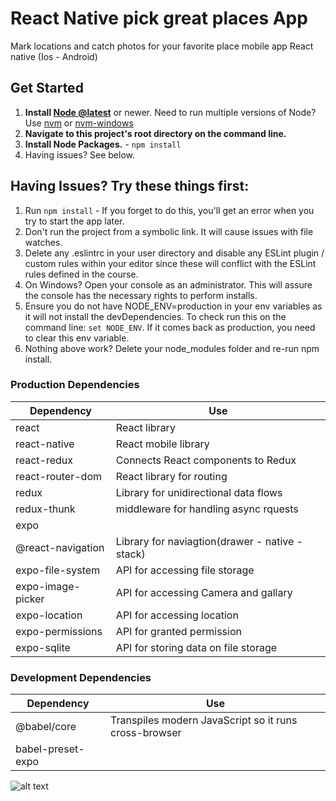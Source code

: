 # React Native pick great places App
Mark locations and catch photos for your favorite place mobile app
React native (Ios - Android)
## Get Started

1. **Install [Node @latest](https://nodejs.org)** or newer. Need to run multiple versions of Node? Use [nvm](https://github.com/creationix/nvm) or [nvm-windows](https://github.com/coreybutler/nvm-windows)
2. **Navigate to this project's root directory on the command line.**
3. **Install Node Packages.** - `npm install`
4. Having issues? See below.

## Having Issues? Try these things first:

1. Run `npm install` - If you forget to do this, you'll get an error when you try to start the app later.
2. Don't run the project from a symbolic link. It will cause issues with file watches.
3. Delete any .eslintrc in your user directory and disable any ESLint plugin / custom rules within your editor since these will conflict with the ESLint rules defined in the course.
4. On Windows? Open your console as an administrator. This will assure the console has the necessary rights to perform installs.
5. Ensure you do not have NODE_ENV=production in your env variables as it will not install the devDependencies. To check run this on the command line: `set NODE_ENV`. If it comes back as production, you need to clear this env variable.
6. Nothing above work? Delete your node_modules folder and re-run npm install.

### Production Dependencies

| **Dependency**   | **Use**                                              |
| ---------------- | ---------------------------------------------------- |
| react            | React library                                        |
| react-native     | React mobile library                                 |
| react-redux      | Connects React components to Redux                   |
| react-router-dom | React library for routing                            |
| redux            | Library for unidirectional data flows                |
| redux-thunk      | middleware for handling async rquests                |
| expo             |                                                      |
| @react-navigation| Library for naviagtion(drawer - native - stack)      |
| expo-file-system | API for accessing file storage                       |
| expo-image-picker| API for accessing Camera and gallary                 |
| expo-location    | API for accessing location                           |
| expo-permissions | API for granted permission                           |
| expo-sqlite      | API for storing data on file storage                 |


### Development Dependencies

| **Dependency**                  | **Use**                                                          |
| ------------------------------- | ---------------------------------------------------------------- |
| @babel/core                     | Transpiles modern JavaScript so it runs cross-browser            |
| babel-preset-expo               |                                                                  |



![alt text]()
